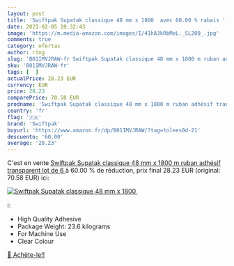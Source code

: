 ```yaml
---
layout: post
title: 'Swiftpak Supatak classique 48 mm x 1800  avec 60.00 % rabais '
date: 2021-02-05 10:32:43
image: 'https://m.media-amazon.com/images/I/41hA3kRbMeL._SL200_.jpg'
comments: true
category: ofertas
author: ring
slug: 'B01IMVJRAW-fr Swiftpak Supatak classique 48 mm x 1800 m ruban adhésif...'
sku: 'B01IMVJRAW-fr'
tags: [  ]
actualPrice: 28.23 EUR
currency: EUR
price: 28.23
comparePrice: 70.58 EUR
prodname: 'Swiftpak Supatak classique 48 mm x 1800 m ruban adhésif transparent  lot de 6 '
country: 'fr'
flag: '🇫🇷'
brand: 'Swiftpak'
buyurl: 'https://www.amazon.fr/dp/B01IMVJRAW/?tag=tolees0d-21'
descuento: '60.00'
average: '28.23'
---
```


C'est en vente [Swiftpak Supatak classique 48 mm x 1800 m ruban adhésif transparent  lot de 6 ](https://www.amazon.fr/dp/B01IMVJRAW/?tag=tolees0d-21)  à  60.00 % de réduction, prix final  28.23 EUR (original: 70.58 EUR) ici:

[![Swiftpak Supatak classique 48 mm x 1800 ](https://m.media-amazon.com/images/I/41hA3kRbMeL._SL200_.jpg)](https://www.amazon.fr/dp/B01IMVJRAW/?tag=tolees0d-21)

ℹ️:

- High Quality Adhesive
- Package Weight: 23.6 kilograms
- For Machine Use
- Clear Colour

[🛒 Achète-le!!](https://www.amazon.fr/dp/B01IMVJRAW/?tag=tolees0d-21)
